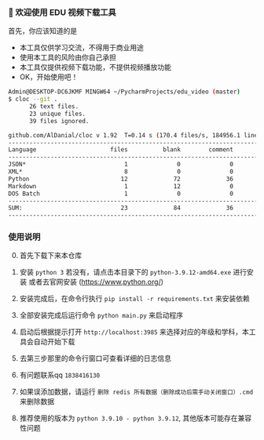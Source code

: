 ### 🚀 欢迎使用 EDU 视频下载工具

首先，你应该知道的是

- 本工具仅供学习交流，不得用于商业用途
- 使用本工具的风险由你自己承担
- 本工具仅提供视频下载功能，不提供视频播放功能
- OK，开始使用吧！

``` bash
Admin@DESKTOP-DC6JKMF MINGW64 ~/PycharmProjects/edu_video (master)
$ cloc --git .
      26 text files.
      23 unique files.
      39 files ignored.

github.com/AlDanial/cloc v 1.92  T=0.14 s (170.4 files/s, 184956.1 lines/s)
-------------------------------------------------------------------------------
Language                     files          blank        comment           code
-------------------------------------------------------------------------------
JSON*                            1              0              0          23806
XML*                             8              0              0            724
Python                          12             72             36            296
Markdown                         1             12              0             17
DOS Batch                        1              0              0              7
-------------------------------------------------------------------------------
SUM:                            23             84             36          24850
-------------------------------------------------------------------------------
```

### 使用说明

0. 首先下载下来本仓库

1. 安装 `python 3` 
   若没有，请点击本目录下的 `python-3.9.12-amd64.exe` 进行安装 或者去官网安装 (https://www.python.org/)

2. 安装完成后，在命令行执行 `pip install -r requirements.txt` 来安装依赖

3. 全部安装完成后运行命令 `python main.py` 来启动程序

4. 启动后根据提示打开 `http://localhost:3985` 来选择对应的年级和学科，本工具会自动开始下载

5. 去第三步那里的命令行窗口可查看详细的日志信息

6. 有问题联系qq `1838416130`

7. 如果误添加数据，请运行 `删除 redis 所有数据（删除成功后需手动关闭窗口）.cmd` 来删除数据

8. 推荐使用的版本为 `python 3.9.10 - python 3.9.12`, 其他版本可能存在兼容性问题